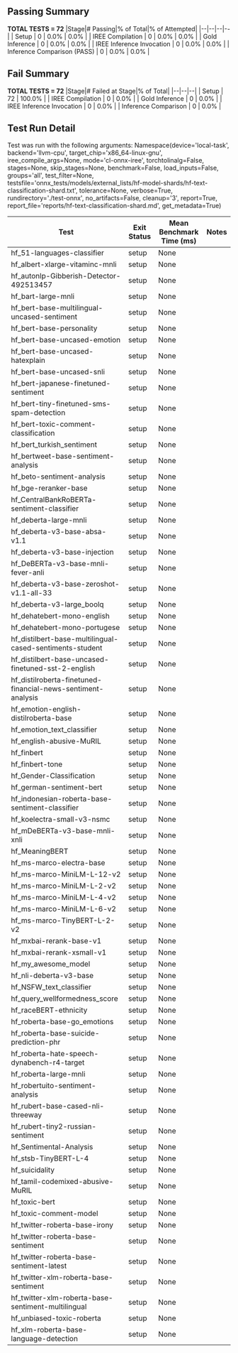 ## Passing Summary

**TOTAL TESTS = 72**
|Stage|# Passing|% of Total|% of Attempted|
|--|--|--|--|
| Setup | 0 | 0.0% | 0.0% |
| IREE Compilation | 0 | 0.0% | 0.0% |
| Gold Inference | 0 | 0.0% | 0.0% |
| IREE Inference Invocation | 0 | 0.0% | 0.0% |
| Inference Comparison (PASS) | 0 | 0.0% | 0.0% |
## Fail Summary

**TOTAL TESTS = 72**
|Stage|# Failed at Stage|% of Total|
|--|--|--|
| Setup | 72 | 100.0% |
| IREE Compilation | 0 | 0.0% |
| Gold Inference | 0 | 0.0% |
| IREE Inference Invocation | 0 | 0.0% |
| Inference Comparison | 0 | 0.0% |
## Test Run Detail
Test was run with the following arguments:
Namespace(device='local-task', backend='llvm-cpu', target_chip='x86_64-linux-gnu', iree_compile_args=None, mode='cl-onnx-iree', torchtolinalg=False, stages=None, skip_stages=None, benchmark=False, load_inputs=False, groups='all', test_filter=None, testsfile='onnx_tests/models/external_lists/hf-model-shards/hf-text-classification-shard.txt', tolerance=None, verbose=True, rundirectory='./test-onnx', no_artifacts=False, cleanup='3', report=True, report_file='reports/hf-text-classification-shard.md', get_metadata=True)

| Test | Exit Status | Mean Benchmark Time (ms) | Notes |
|--|--|--|--|
| hf_51-languages-classifier | setup | None | |
| hf_albert-xlarge-vitaminc-mnli | setup | None | |
| hf_autonlp-Gibberish-Detector-492513457 | setup | None | |
| hf_bart-large-mnli | setup | None | |
| hf_bert-base-multilingual-uncased-sentiment | setup | None | |
| hf_bert-base-personality | setup | None | |
| hf_bert-base-uncased-emotion | setup | None | |
| hf_bert-base-uncased-hatexplain | setup | None | |
| hf_bert-base-uncased-snli | setup | None | |
| hf_bert-japanese-finetuned-sentiment | setup | None | |
| hf_bert-tiny-finetuned-sms-spam-detection | setup | None | |
| hf_bert-toxic-comment-classification | setup | None | |
| hf_bert_turkish_sentiment | setup | None | |
| hf_bertweet-base-sentiment-analysis | setup | None | |
| hf_beto-sentiment-analysis | setup | None | |
| hf_bge-reranker-base | setup | None | |
| hf_CentralBankRoBERTa-sentiment-classifier | setup | None | |
| hf_deberta-large-mnli | setup | None | |
| hf_deberta-v3-base-absa-v1.1 | setup | None | |
| hf_deberta-v3-base-injection | setup | None | |
| hf_DeBERTa-v3-base-mnli-fever-anli | setup | None | |
| hf_deberta-v3-base-zeroshot-v1.1-all-33 | setup | None | |
| hf_deberta-v3-large_boolq | setup | None | |
| hf_dehatebert-mono-english | setup | None | |
| hf_dehatebert-mono-portugese | setup | None | |
| hf_distilbert-base-multilingual-cased-sentiments-student | setup | None | |
| hf_distilbert-base-uncased-finetuned-sst-2-english | setup | None | |
| hf_distilroberta-finetuned-financial-news-sentiment-analysis | setup | None | |
| hf_emotion-english-distilroberta-base | setup | None | |
| hf_emotion_text_classifier | setup | None | |
| hf_english-abusive-MuRIL | setup | None | |
| hf_finbert | setup | None | |
| hf_finbert-tone | setup | None | |
| hf_Gender-Classification | setup | None | |
| hf_german-sentiment-bert | setup | None | |
| hf_indonesian-roberta-base-sentiment-classifier | setup | None | |
| hf_koelectra-small-v3-nsmc | setup | None | |
| hf_mDeBERTa-v3-base-mnli-xnli | setup | None | |
| hf_MeaningBERT | setup | None | |
| hf_ms-marco-electra-base | setup | None | |
| hf_ms-marco-MiniLM-L-12-v2 | setup | None | |
| hf_ms-marco-MiniLM-L-2-v2 | setup | None | |
| hf_ms-marco-MiniLM-L-4-v2 | setup | None | |
| hf_ms-marco-MiniLM-L-6-v2 | setup | None | |
| hf_ms-marco-TinyBERT-L-2-v2 | setup | None | |
| hf_mxbai-rerank-base-v1 | setup | None | |
| hf_mxbai-rerank-xsmall-v1 | setup | None | |
| hf_my_awesome_model | setup | None | |
| hf_nli-deberta-v3-base | setup | None | |
| hf_NSFW_text_classifier | setup | None | |
| hf_query_wellformedness_score | setup | None | |
| hf_raceBERT-ethnicity | setup | None | |
| hf_roberta-base-go_emotions | setup | None | |
| hf_roberta-base-suicide-prediction-phr | setup | None | |
| hf_roberta-hate-speech-dynabench-r4-target | setup | None | |
| hf_roberta-large-mnli | setup | None | |
| hf_robertuito-sentiment-analysis | setup | None | |
| hf_rubert-base-cased-nli-threeway | setup | None | |
| hf_rubert-tiny2-russian-sentiment | setup | None | |
| hf_Sentimental-Analysis | setup | None | |
| hf_stsb-TinyBERT-L-4 | setup | None | |
| hf_suicidality | setup | None | |
| hf_tamil-codemixed-abusive-MuRIL | setup | None | |
| hf_toxic-bert | setup | None | |
| hf_toxic-comment-model | setup | None | |
| hf_twitter-roberta-base-irony | setup | None | |
| hf_twitter-roberta-base-sentiment | setup | None | |
| hf_twitter-roberta-base-sentiment-latest | setup | None | |
| hf_twitter-xlm-roberta-base-sentiment | setup | None | |
| hf_twitter-xlm-roberta-base-sentiment-multilingual | setup | None | |
| hf_unbiased-toxic-roberta | setup | None | |
| hf_xlm-roberta-base-language-detection | setup | None | |
